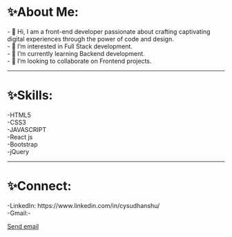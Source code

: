  <h1> ✨About Me:</h1>
- 👋 Hi, I am a front-end developer passionate about crafting captivating digital experiences through the power of code and design.</br>
- 👀 I’m interested in Full Stack development.</br>
- 🌱 I’m currently learning Backend development. </br>
- 💞️ I’m looking to collaborate on Frontend projects. </br><hr>
 <h1> ✨Skills:</h1>
-HTML5 </br>
-CSS3 </br>
-JAVASCRIPT </br>
-React js </br>
-Bootstrap </br>
-jQuery </br> <hr>
<h1> ✨Connect:</h1>
-LinkedIn: https://www.linkedin.com/in/cysudhanshu/ </br>
-Gmail:- <p><a href="mailto:cysudhanshu@gmail.com">Send email</a></p>  </br>

 
 



<!---
CySudhanshu/CySudhanshu is a ✨ special ✨ repository because its `README.md` (this file) appears on your GitHub profile.
You can click the Preview link to take a look at your changes.
--->
